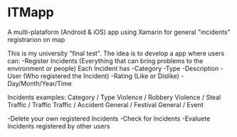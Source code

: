 # ITMapp
A multi-plataform (Android &amp; iOS) app using Xamarin for general "incidents" registrarion on map

This is my university "final test". The idea is to develop a app where users can:
-Register Incidents (Everything that can bring problems to the environment or people)
Each Incident has
 -Category
 -Type
 -Description
 -User (Who registered the Incident)
 -Rating (Like or Dislike)
 -Day/Month/Year/Time
 
Incidents examples:
 Category / Type
 Violence / Robbery
 Violence / Steal
 Traffic / Traffic
 Traffic / Accident
 General / Festival
 General / Event
 
 -Delete your own registered Incidents
 -Check for Incidents
 -Evaluete Incidents registered by other users
